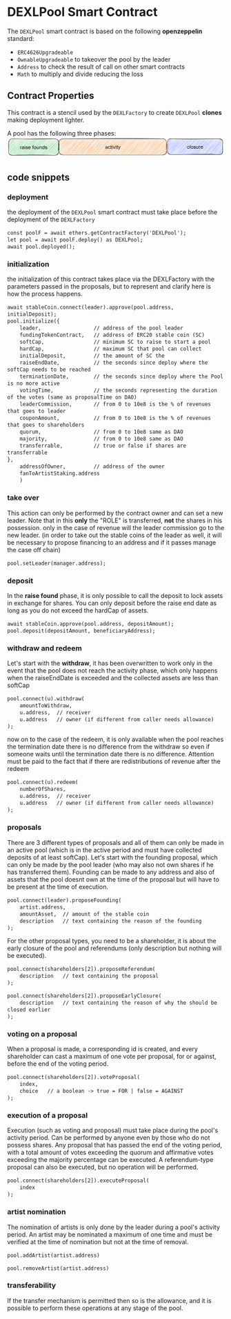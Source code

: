 # DEXLPool Smart Contract
The `DEXLPool` smart contract is based on the following **openzeppelin** standard:
- `ERC4626Upgradeable` 
- `OwnableUpgradeable` to takeover the pool by the leader
- `Address` to check the result of call on other smart contracts
- `Math` to multiply and divide reducing the loss

## Contract Properties
This contract is a stencil used by the `DEXLFactory` to create `DEXLPool` **clones** making deployment lighter.

A pool has the following three phases:
![image](./data/pool%20activity.png)


## code snippets
### deployment
the deployment of the `DEXLPool` smart contract must take place before the deployment of the `DEXLFactory`
```
const poolF = await ethers.getContractFactory('DEXLPool');
let pool = await poolF.deploy() as DEXLPool;
await pool.deployed();  
```
### initialization
the initialization of this contract takes place via the DEXLFactory with the parameters passed in the proposals, but to represent and clarify here is how the process happens.
```
await stableCoin.connect(leader).approve(pool.address, initialDeposit);
pool.initialize({
    leader,                 // address of the pool leader
    fundingTokenContract,   // address of ERC20 stable coin (SC)
    softCap,                // minimum SC to raise to start a pool
    hardCap,                // maximum SC that pool can collect
    initialDeposit,         // the amount of SC the 
    raiseEndDate,           // the seconds since deploy where the softCap needs to be reached
    terminationDate,        // the seconds since deploy where the Pool is no more active
    votingTime,             // the seconds representing the duration of the votes (same as proposalTime on DAO)
    leaderCommission,       // from 0 to 10e8 is the % of revenues that goes to leader
    couponAmount,           // from 0 to 10e8 is the % of revenues that goes to shareholders
    quorum,                 // from 0 to 10e8 same as DAO
    majority,               // from 0 to 10e8 same as DAO
    transferrable,          // true or false if shares are transferrable
}, 
    addressOfOwner,         // address of the owner
    fanToArtistStaking.address
    )
```


### take over
This action can only be performed by the contract owner and can set a new leader. Note that in this **only** the "ROLE" is transferred, **not** the shares in his possession. only in the case of revenue will the leader commission go to the new leader.
(in order to take out the stable coins of the leader as well, it will be necessary to propose financing to an address and if it passes manage the case off chain)
```
pool.setLeader(manager.address);
```

### deposit
In the **raise found** phase, it is only possible to call the deposit to lock assets in exchange for shares. You can only deposit before the raise end date as long as you do not exceed the hardCap of assets.
```
await stableCoin.approve(pool.address, depositAmount);
pool.deposit(depositAmount, beneficiaryAddress);
```

### withdraw and redeem
Let's start with the **withdraw**, it has been overwritten to work only in the event that the pool does not reach the activity phase, which only happens when the raiseEndDate is exceeded and the collected assets are less than softCap
```
pool.connect(u).withdraw(
    amountToWithdraw,
    u.address,  // receiver
    u.address   // owner (if different from caller needs allowance)
);
```
now on to the case of the redeem, it is only available when the pool reaches the termination date there is no difference from the withdraw so even if someone waits until the termination date there is no difference. Attention must be paid to the fact that if there are redistributions of revenue after the redeem
```
pool.connect(u).redeem(
    numberOfShares,
    u.address,  // receiver
    u.address   // owner (if different from caller needs allowance)
);
```

### proposals
There are 3 different types of proposals and all of them can only be made in an active pool (which is in the active period and must have collected deposits of at least softCap).
Let's start with the founding proposal, which can only be made by the pool leader (who may also not own shares if he has transferred them). Founding can be made to any address and also of assets that the pool doesnt own at the time of the proposal but will have to be present at the time of execution.
```
pool.connect(leader).proposeFounding(
    artist.address,
    amountAsset,  // amount of the stable coin
    description   // text containing the reason of the founding
);
```
For the other proposal types, you need to be a shareholder, it is about the early closure of the pool and referendums (only description but nothing will be executed). 
```
pool.connect(shareholders[2]).proposeReferendum(
    description   // text containing the proposal
);
```
```
pool.connect(shareholders[2]).proposeEarlyClosure(
    description   // text containing the reason of why the should be closed earlier
);
```

### voting on a proposal
When a proposal is made, a corresponding id is created, and every shareholder can cast a maximum of one vote per proposal, for or against, before the end of the voting period.
```
pool.connect(shareholders[2]).voteProposal(
    index,
    choice   // a boolean -> true = FOR | false = AGAINST
);
```

### execution of a proposal
Execution (such as voting and proposal) must take place during the pool's activity period. Can be performed by anyone even by those who do not possess shares.
Any proposal that has passed the end of the voting period, with a total amount of votes exceeding the quorum and affirmative votes exceeding the majority percentage can be executed.
A referendum-type proposal can also be executed, but no operation will be performed.
```
pool.connect(shareholders[2]).executeProposal(
    index
);
```

### artist nomination
The nomination of artists is only done by the leader during a pool's activity period. An artist may be nominated a maximum of one time and must be verified at the time of nomination but not at the time of removal.
```
pool.addArtist(artist.address)
```
```
pool.removeArtist(artist.address)
```

### transferability
If the transfer mechanism is permitted then so is the allowance, and it is possible to perform these operations at any stage of the pool.
